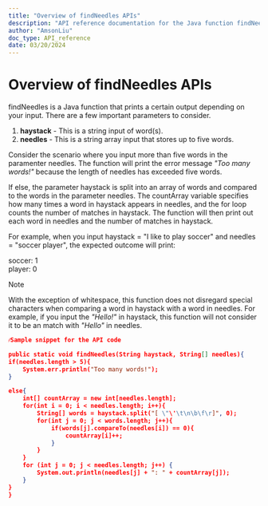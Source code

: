 ```yaml
---
title: "Overview of findNeedles APIs"
description: "API reference documentation for the Java function findNeedles"
author: "AmsonLiu"
doc_type: API_reference
date: 03/20/2024
---
```


# Overview of findNeedles APIs

findNeedles is a Java function that prints a certain output depending on your input. There are a few important parameters to consider. 

1) **haystack** - This is a string input of word(s).
2) **needles** - This is a string array input that stores up to five words.

Consider the scenario where you input more than five words in the paramenter needles. The function will print the error message *"Too many words!"* because the length of needles has exceeded five words.

If else, the parameter haystack is split into an array of words and compared to the words in the parameter needles. The countArray variable specifies how many times a word in haystack appears in needles, and the  for loop counts the number of matches in haystack. The function will then print out each word in needles and the number of matches in haystack.

For example, when you input haystack = "I like to play soccer" and needles = "soccer player", the expected outcome will print:

soccer: 1 <br>
player: 0

> [!NOTE]
> With the exception of whitespace, this function does not disregard special characters when comparing a word in haystack with a word in needles. For example, if you input the *"Hello!"* in haystack, this function will not consider it to be an match with *"Hello"* in needles.

```json
⁄⁄Sample snippet for the API code

public static void findNeedles(String haystack, String[] needles){
if(needles.length > 5){
	System.err.println("Too many words!");
}

else{
	int[] countArray = new int[needles.length];
	for(int i = 0; i < needles.length; i++){
		String[] words = haystack.split("[ \"\'\t\n\b\f\r]", 0);
		for(int j = 0; j < words.length; j++){
			if(words[j].compareTo(needles[i]) == 0){
				countArray[i]++;
			}
		}
	}
	for (int j = 0; j < needles.length; j++) {
		System.out.println(needles[j] + ": " + countArray[j]);
	}
}
}

```




